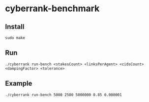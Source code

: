 # cyberrank-benchmark

## Install

```
sudo make
```

## Run

```
./cyberrank run-bench <stakesCount> <linksPerAgent> <cidsCount> <dampingFactor> <tolerance>
```

## Example
```
./cyberrank run-bench 5000 2500 5000000 0.85 0.000001
```
